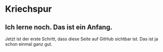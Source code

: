 # Kriechspur
## Ich lerne noch. Das ist ein Anfang.
Jetzt ist der erste Schritt, dass diese Seite auf GitHub sichtbar ist. Das ist ja schon einmal ganz gut.
